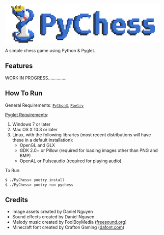 <p align="center"><img src="/assets/img/logo_full.png" alt="Full PyChess Logo, By: Daniel Nguyen"></p>

A simple chess game using Python & Pyglet.

## Features

WORK IN PROGRESS...............

## How To Run

General Requirements: [``Python3``](https://www.python.org/downloads/), [``Poetry``](https://python-poetry.org/docs/)

[Pyglet Requirements](https://github.com/pyglet/pyglet#requirements):
1. Windows 7 or later
2. Mac OS X 10.3 or later
3. Linux, with the following libraries (most recent distributions will have these in a default installation):
    - OpenGL and GLX
    - GDK 2.0+ or Pillow (required for loading images other than PNG and BMP)
    - OpenAL or Pulseaudio (required for playing audio)

To Run:
```
$ ./PyChess> poetry install
$ ./PyChess> poetry run pychess
```

## Credits
- Image assets created by Daniel Nguyen
- Sound effects created by Daniel Nguyen
- Melody music created by FoolBoyMedia ([freesound.org](https://freesound.org/people/FoolBoyMedia/sounds/275673/))
- Minecraft font created by Crafton Gaming ([dafont.com](https://www.dafont.com/minecraft.font))